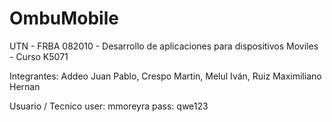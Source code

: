 # OmbuMobile

UTN - FRBA 082010 - Desarrollo de aplicaciones para dispositivos Moviles - Curso K5071

Integrantes: Addeo Juan Pablo, Crespo Martin, Melul Iván, Ruiz Maximiliano Hernan

Usuario / Tecnico
user: mmoreyra
pass: qwe123

